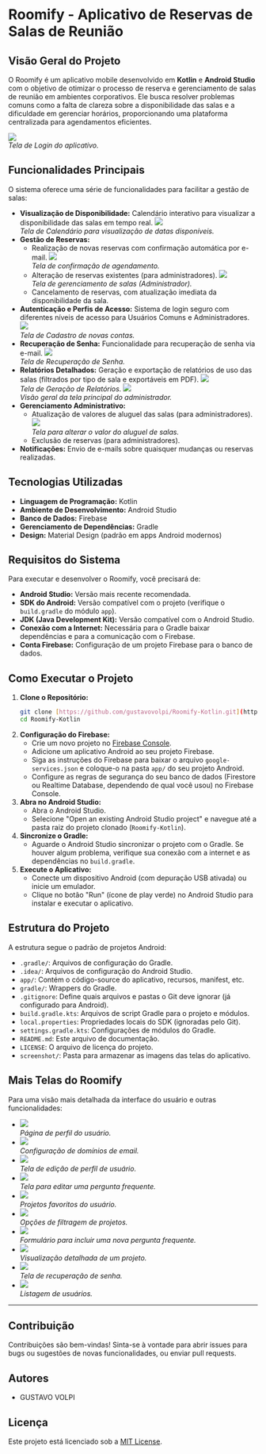 # Roomify - Aplicativo de Reservas de Salas de Reunião

## Visão Geral do Projeto

O Roomify é um aplicativo mobile desenvolvido em **Kotlin** e **Android Studio** com o objetivo de otimizar o processo de reserva e gerenciamento de salas de reunião em ambientes corporativos. Ele busca resolver problemas comuns como a falta de clareza sobre a disponibilidade das salas e a dificuldade em gerenciar horários, proporcionando uma plataforma centralizada para agendamentos eficientes.

![](screenshots/login.png)  
_Tela de Login do aplicativo._

## Funcionalidades Principais

O sistema oferece uma série de funcionalidades para facilitar a gestão de salas:

* **Visualização de Disponibilidade:** Calendário interativo para visualizar a disponibilidade das salas em tempo real.
    ![](screenshots/calendario.png)  
    _Tela de Calendário para visualização de datas disponíveis._
* **Gestão de Reservas:**
    * Realização de novas reservas com confirmação automática por e-mail.
        ![](screenshots/confirmar_agendamento.png)  
        _Tela de confirmação de agendamento._
    * Alteração de reservas existentes (para administradores).
        ![](screenshots/gerenciar_salas.png)  
        _Tela de gerenciamento de salas (Administrador)._
    * Cancelamento de reservas, com atualização imediata da disponibilidade da sala.
* **Autenticação e Perfis de Acesso:** Sistema de login seguro com diferentes níveis de acesso para Usuários Comuns e Administradores.
    ![](screenshots/cadastro.png)  
    _Tela de Cadastro de novas contas._
* **Recuperação de Senha:** Funcionalidade para recuperação de senha via e-mail.
    ![](screenshots/recuperar_senha.png)  
    _Tela de Recuperação de Senha._
* **Relatórios Detalhados:** Geração e exportação de relatórios de uso das salas (filtrados por tipo de sala e exportáveis em PDF).
    ![](screenshots/gerar_relatorio.png)  
    _Tela de Geração de Relatórios._
    ![](screenshots/tela_admin.png)  
    _Visão geral da tela principal do administrador._
* **Gerenciamento Administrativo:**
    * Atualização de valores de aluguel das salas (para administradores).
        ![](screenshots/aluguel.png)  
        _Tela para alterar o valor do aluguel de salas._
    * Exclusão de reservas (para administradores).
* **Notificações:** Envio de e-mails sobre quaisquer mudanças ou reservas realizadas.

## Tecnologias Utilizadas

* **Linguagem de Programação:** Kotlin
* **Ambiente de Desenvolvimento:** Android Studio
* **Banco de Dados:** Firebase
* **Gerenciamento de Dependências:** Gradle
* **Design:** Material Design (padrão em apps Android modernos)

## Requisitos do Sistema

Para executar e desenvolver o Roomify, você precisará de:

* **Android Studio:** Versão mais recente recomendada.
* **SDK do Android:** Versão compatível com o projeto (verifique o `build.gradle` do módulo `app`).
* **JDK (Java Development Kit):** Versão compatível com o Android Studio.
* **Conexão com a Internet:** Necessária para o Gradle baixar dependências e para a comunicação com o Firebase.
* **Conta Firebase:** Configuração de um projeto Firebase para o banco de dados.

## Como Executar o Projeto

1.  **Clone o Repositório:**
    ```bash
    git clone [https://github.com/gustavovolpi/Roomify-Kotlin.git](https://github.com/gustavovolpi/Roomify-Kotlin.git)
    cd Roomify-Kotlin
    ```
2.  **Configuração do Firebase:**
    * Crie um novo projeto no [Firebase Console](https://console.firebase.google.com/).
    * Adicione um aplicativo Android ao seu projeto Firebase.
    * Siga as instruções do Firebase para baixar o arquivo `google-services.json` e coloque-o na pasta `app/` do seu projeto Android.
    * Configure as regras de segurança do seu banco de dados (Firestore ou Realtime Database, dependendo de qual você usou) no Firebase Console.
3.  **Abra no Android Studio:**
    * Abra o Android Studio.
    * Selecione "Open an existing Android Studio project" e navegue até a pasta raiz do projeto clonado (`Roomify-Kotlin`).
4.  **Sincronize o Gradle:**
    * Aguarde o Android Studio sincronizar o projeto com o Gradle. Se houver algum problema, verifique sua conexão com a internet e as dependências no `build.gradle`.
5.  **Execute o Aplicativo:**
    * Conecte um dispositivo Android (com depuração USB ativada) ou inicie um emulador.
    * Clique no botão "Run" (ícone de play verde) no Android Studio para instalar e executar o aplicativo.

## Estrutura do Projeto

A estrutura segue o padrão de projetos Android:

* `.gradle/`: Arquivos de configuração do Gradle.
* `.idea/`: Arquivos de configuração do Android Studio.
* `app/`: Contém o código-source do aplicativo, recursos, manifest, etc.
* `gradle/`: Wrappers do Gradle.
* `.gitignore`: Define quais arquivos e pastas o Git deve ignorar (já configurado para Android).
* `build.gradle.kts`: Arquivos de script Gradle para o projeto e módulos.
* `local.properties`: Propriedades locais do SDK (ignoradas pelo Git).
* `settings.gradle.kts`: Configurações de módulos do Gradle.
* `README.md`: Este arquivo de documentação.
* `LICENSE`: O arquivo de licença do projeto.
* `screenshot/`: Pasta para armazenar as imagens das telas do aplicativo.

## Mais Telas do Roomify

Para uma visão mais detalhada da interface do usuário e outras funcionalidades:

* ![](screenshots/perfil_usuario.png)  
    _Página de perfil do usuário._
* ![](screenshots/dominios_email.png)  
    _Configuração de domínios de email._
* ![](screenshots/editar_perfil.png)  
    _Tela de edição de perfil de usuário._
* ![](screenshots/editar_pergunta.png)  
    _Tela para editar uma pergunta frequente._
* ![](screenshots/favoritos.png)  
    _Projetos favoritos do usuário._
* ![](screenshots/filtros.png)  
    _Opções de filtragem de projetos._
* ![](screenshots/incluir_nova_pergunta.png)  
    _Formulário para incluir uma nova pergunta frequente._
* ![](screenshots/projeto_visualizacao.png)  
    _Visualização detalhada de um projeto._
* ![](screenshots/recuperar_senha.png)  
    _Tela de recuperação de senha._
* ![](screenshots/usuarios.png)  
    _Listagem de usuários._

---

## Contribuição

Contribuições são bem-vindas! Sinta-se à vontade para abrir issues para bugs ou sugestões de novas funcionalidades, ou enviar pull requests.

## Autores

* GUSTAVO VOLPI

## Licença

Este projeto está licenciado sob a [MIT License](LICENSE).